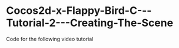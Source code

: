 Cocos2d-x-Flappy-Bird-C---Tutorial-2---Creating-The-Scene
=========================================================

Code for the following video tutorial 
